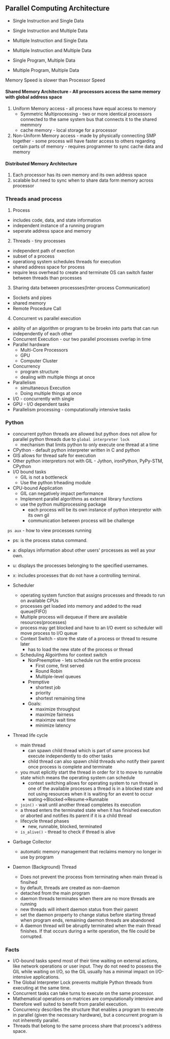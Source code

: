## Parallel Computing Architecture

- Single Instruction and Single Data
- Single Instruction and Multiple Data
- Multiple Instruction and Single Data
- Multiple Instruction and Multiple Data

- Single Program, Multiple Data
- Multiple Program, Multiple Data

Memory Speed is slower than Processor Speed

#### Shared Memory Architecture - All processors access the same memory with global address space
  1. Uniform Memory access - all process have equal access to memory
      -  Symmetric Multiprocessing - two or more identical processors connected to the same system bus that connects it to the shared memmory
        - cache memory - local storage for a processor
  2. Non-Uniform Memory access - made by physically connecting SMP together
    - some process will have faster access to others regarding certain parts of memory
    - requires programmer to sync cache data and memory

#### Distributed Memory Architecture
  1. Each processor has its own memory and its own address space
  2. scalable but need to sync when to share data form memory across processor


### Threads anad process

1. Process
  - includes code, data, and state information
  - independent instance of a running program
  - seperate address space and memory

2. Threads - tiny processes
  - independent path of exection
  - subset of a process
  - operationg system schedules threads for execution
  - shared address space for process
  - require less overhead to create and terminate
  OS can switch faster between threads than processes

3. Sharing data between processses(Inter-process Communication)
  - Sockets and pipes
  - shared memory
  - Remote Procedure Call

4. Concurrent vs parallel execution
  - ability of an algorithm or program to be broekn into parts that can run independently of each other
  - Concurrent Execution - our two parallel processes overlap in time
  - Parallel hardware
    - Multi-Core Processors
    -  GPU
    - Computer Cluster
  - Concurrency
    - program structure
    - dealing with multiple things at once
  - Parallelism
    - simultaneous Execution
    - Doing multiple things at once
  - I/O - concurrently with single 
  - GPU - I/O dependent tasks
  - Parallelism processing - computationally intensive tasks


### Python
- concurrent python threads are allowed but python does not allow for parallel python threads due to `global interpreter lock`
  - mechanism that limits python to only execute one thread at a time
- CPython - default python interpreter written in C and python
- GIS allows for thread safe for execution
- Other python interpretors not with GIL - Jython, ironPython, PyPy-STM, CPython
- I/O bound tasks
  - GIL is not a bottleneck
  - Use the python trheading module
- CPU-bound Application
  - GIL can negatively impact performance
  - Implement parallel algorithms as external library functions
  - use the python multiprocessing package
    - each process will be its own instance of python interpretor with its own gil
    - communication between process will be challenge

` ps aux` - how to view processes running

  - ps: is the process status command.
  - a: displays information about other users' processes as well as your own.
  - u: displays the processes belonging to the specified usernames.
  - x: includes processes that do not have a controlling terminal.

- Scheduler
  - operating system function that assigns processes and threads to run on available CPUs
  - processes get loaded into memory and added to the read queue(FIFO)
  - Multiple process will dequeue if there are available resources(processes)
  - process may get blocked and have to an I/O event so scheduler will move process to I/O queue
  - Context Switch - store the state of a process or thread to resume later
      - has to load the new state of the process or thread
  - Scheduling Algoirthms for context switch
      - NonPreemptive - lets schedule run the entire process
          - First come, first served
          - Round Robin
          - Multiple-level queues
      - Premptive 
          - shortest job  
          - priority
          - shortest remaining time
      - Goals:
        - maximize throughput
        - maximize fairness
        - maiximze wait time
        - minimize latency
- Thread life cycle
  - main thread
      - can spawn child thread which is part of same process but execute independently to do other tasks
      - child thread can also spawn child threads who notify their parent once process is complete and terminate
  - you must eplicitly start the thread in order for it to move to runnable state which means the operating system can schedule  
    - context switching allows for operating system to run thread in one of the available processes
  a thread is in a blocked state and not using resources when it is waiting for an event to occur
    - wating->Blocked->Resume->Runnable
  - `join()` - wait until another thread completes its execution
  - a thread enters the terminated state when it has finished execution or aborted and notifies its parent if it is a child thread
  - lifecycle thread phases
    - new, runnable, blocked, terminated
  - `is_alive()` - thread to check if thread is alive
- Garbage Collector
  - automatic memory management that reclaims memory no longer in use by program
- Daemon (Background) Thread
  - Does not prevent the process from terminating when main thread is finsihed
  - by default, threads are created as non-daemon
  - detached from the main program
  - daemon threads terminates when there are no more threads are running
  - new threads will inherit daemon status from their parent
  - set the daemon property to change status before starting thread
  when program ends, remaining daemon threads are abandoned
  - A daemon thread will be abruptly terminated when the main thread finishes. If that occurs during a write operation, the file could be corrupted.

### Facts

- I/O-bound tasks spend most of their time waiting on external actions, like network operations or user input. They do not need to possess the GIL while waiting on I/O, so the GIL usually has a minimal impact on I/O-intensive applications.
- The Global Interpreter Lock prevents multiple Python threads from executing at the same time.
- Concurrent tasks can take turns to execute on the same processor.
- Mathematical operations on matrices are computationally intensive and therefore well suited to benefit from parallel execution.
- Concurrency describes the structure that enables a program to execute in parallel (given the necessary hardware), but a concurrent program is not inherently parallel.
- Threads that belong to the same process share that process's address space.







      